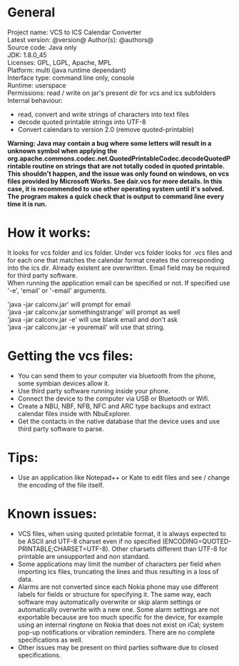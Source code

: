 # General

Project name: VCS to ICS Calendar Converter  
Latest version: @version@ 
Author(s): @authors@  
Source code: Java only  
JDK: 1.8.0_45  
Licenses: GPL, LGPL, Apache, MPL  
Platform: multi (java runtime dependant)  
Interface type: command line only, console  
Runtime: userspace  
Permissions: read / write on jar's present dir for vcs and ics subfolders  
Internal behaviour:

* read, convert and write strings of characters into text files
* decode quoted printable strings into UTF-8
* Convert calendars to version 2.0 (remove quoted-printable)
					
**Warning: Java may contain a bug where some letters will result in a unknown symbol when applying the org.apache.commons.codec.net.QuotedPrintableCodec.decodeQuotedPrintable routine on strings that are not totally coded in quoted printable. This shouldn't happen, and the issue was only found on windows, on vcs files provided by Microsoft Works. See dair.vcs for more details. In this case, it is recommended to use other operating system until it's solved. The program makes a quick check that is output to command line every time it is run.**

# How it works:
It looks for vcs folder and ics folder. Under vcs folder looks for .vcs files and for each one that matches the
calendar format creates the corresponding into the ics dir. Already existent are overwritten.
Email field may be required for third party software.   
When running the application email can be specified or not. If specified use '-e', 'email' or '-email' arguments.

'java -jar calconv.jar' will prompt for email  
'java -jar calconv.jar somethingstrange' will prompt as well  
'java -jar calconv.jar -e' will use blank email and don't ask  
'java -jar calconv.jar -e youremail' will use that string.  

# Getting the vcs files:
* You can send them to your computer via bluetooth from the phone, some symbian devices allow it.
* Use third party software running inside your phone.
* Connect the device to the computer via USB or Bluetooth or Wifi.
* Create a NBU, NBF, NFB, NFC and ARC type backups and extract calendar files inside with NbuExplorer.
* Get the contacts in the native database that the device uses and use third party software to parse.

# Tips:
- Use an application like Notepad++ or Kate to edit files and see / change the encoding of the file itself.
				
# Known issues: 		
* VCS files, when using quoted printable format, it is always expected to be ASCII and UTF-8 charset even if no
 specified (ENCODING=QUOTED-PRINTABLE;CHARSET=UTF-8). Other charsets different than UTF-8 for printable are
 unsupported and non standard.
* Some applications may limit the number of characters per field when importing ics files, truncating the lines
 and thus resulting in a loss of data.
* Alarms are not converted since each Nokia phone may use different labels for fields or structure for specifying
 it. The same way, each software may automatically overwrite or skip alarm settings or automatically overwrite
 with a new one. Some alarm settings are not exportable because are too much specific for the device, for example
 using an internal ringtone on Nokia that does not exist on iCal; system pop-up notifications or vibration
 reminders. There are no complete specifications as well.
* Other issues may be present on third parties software due to closed specifications.
